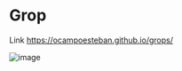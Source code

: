 # Grop

Link
https://ocampoesteban.github.io/grops/

![image](https://user-images.githubusercontent.com/30473808/135540778-472db205-1846-446a-a71a-d9407781154d.png)
